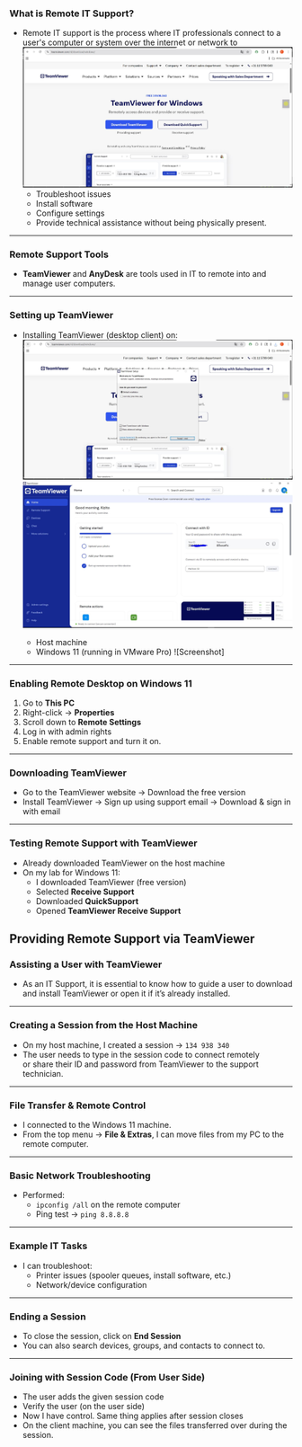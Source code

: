 
### What is Remote IT Support?

- Remote IT support is the process where IT professionals connect to a user's computer or system over the internet or network to
![Screenshot](images/screenshot336.jpg)
  - Troubleshoot issues
  - Install software
  - Configure settings
  - Provide technical assistance without being physically present.
---
### Remote Support Tools

- **TeamViewer** and **AnyDesk** are tools used in IT to remote into and manage user computers.
---
### Setting up TeamViewer

- Installing TeamViewer (desktop client) on:
![Screenshot](images/screenshot337.jpg)
![Screenshot](images/screenshot338.jpg)

  - Host machine
  - Windows 11 (running in VMware Pro)
![Screenshot]
---
### Enabling Remote Desktop on Windows 11

1. Go to **This PC**
2. Right-click → **Properties**
3. Scroll down to **Remote Settings**
4. Log in with admin rights
5. Enable remote support and turn it on.
---
### Downloading TeamViewer

- Go to the TeamViewer website → Download the free version
- Install TeamViewer → Sign up using support email → Download & sign in with email
---
### Testing Remote Support with TeamViewer

- Already downloaded TeamViewer on the host machine
- On my lab for Windows 11:
  - I downloaded TeamViewer (free version)
  - Selected **Receive Support**
  - Downloaded **QuickSupport**
  - Opened **TeamViewer Receive Support**
## Providing Remote Support via TeamViewer

### Assisting a User with TeamViewer

- As an IT Support, it is essential to know how to guide a user to download and install TeamViewer or open it if it’s already installed.
---
### Creating a Session from the Host Machine

- On my host machine, I created a session → `134 938 340`
- The user needs to type in the session code to connect remotely  
  or share their ID and password from TeamViewer to the support technician.
---
### File Transfer & Remote Control

- I connected to the Windows 11 machine.
- From the top menu → **File & Extras**, I can move files from my PC to the remote computer.
---
### Basic Network Troubleshooting

- Performed:
  - `ipconfig /all` on the remote computer
  - Ping test → `ping 8.8.8.8`
---
### Example IT Tasks

- I can troubleshoot:
  - Printer issues (spooler queues, install software, etc.)
  - Network/device configuration
---
### Ending a Session

- To close the session, click on **End Session**
- You can also search devices, groups, and contacts to connect to.
---
### Joining with Session Code (From User Side)

- The user adds the given session code
- Verify the user (on the user side)
- Now I have control. Same thing applies after session closes
- On the client machine, you can see the files transferred over during the session.
